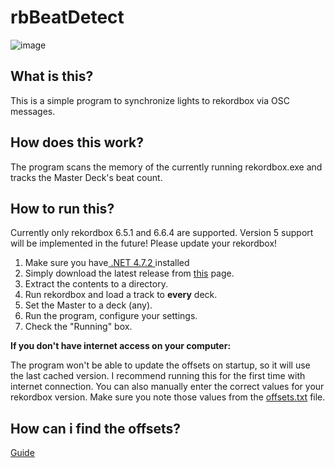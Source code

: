 
# rbBeatDetect

![image](https://user-images.githubusercontent.com/20556689/191962038-82b22267-42ae-45bb-b41a-4f2af5236a12.png)

## What is this?
This is a simple program to synchronize lights to rekordbox via OSC messages.

## How does this work?
The program scans the memory of the currently running rekordbox.exe and tracks the Master Deck's beat count.

## How to run this?

Currently only rekordbox 6.5.1 and 6.6.4 are supported. Version 5 support will be implemented in the future! Please update your rekordbox!

1. Make sure you have[ .NET 4.7.2 ](https://dotnet.microsoft.com/en-us/download/dotnet-framework/net472 " .NET 4.7.2 ")installed
2. Simply download the latest release from [this](https://github.com/palmarci/rbBeatDetect/releases "this") page. 
3. Extract the contents to a directory.
4. Run rekordbox and load a track to **every** deck.
5. Set the Master to a deck (any).
6. Run the program, configure your settings.
7. Check the "Running" box.

**If you don't have internet access on your computer:** 

The program won't be able to update the offsets on startup, so it will use the last cached version. I recommend running this for the first time with internet connection. You can also manually enter the correct values for your rekordbox version. Make sure you note those values from the [ offsets.txt](https://raw.githubusercontent.com/palmarci/rbBeatDetect/main/offsets.txt " offsets.txt") file.  

## How can i find the offsets?
[Guide](https://github.com/palmarci/rbBeatDetect/blob/main/RekordboxMemoryScanning.pdf)
